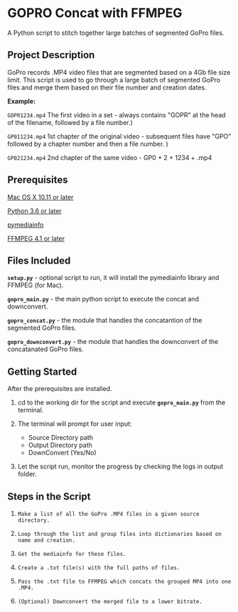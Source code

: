 
# GOPRO Concat with FFMPEG

A Python script to stitch together large batches of
segmented GoPro files. 

## Project Description

GoPro records .MP4 video files that are segmented based on a 4Gb file size limit.
This script is used to go through a large batch of segmented GoPro files and
merge them based on their file number and creation dates.

**Example:**

`GOPR1234.mp4` The first video in a set - always contains "GOPR" at the head of the filename, followed by a file number.)

`GP011234.mp4` 1st chapter of the original video - subsequent files have "GPO" followed by a chapter number and then a file number. )

`GP021234.mp4` 2nd chapter of the same video - GP0 + 2 + 1234 + .mp4



## Prerequisites

[Mac OS X 10.11 or later](https://support.apple.com/en_CA/downloads/macos)

[Python 3.6 or later](https://www.python.org/downloads/)

[pymediainfo](https://pymediainfo.readthedocs.io/en/stable/)

[FFMPEG 4.1 or later](https://www.ffmpeg.org/download.html)

## Files Included

**``setup.py``** - optional script to run, it will install the pymediainfo library and FFMPEG (for Mac). 

**``gopro_main.py``** - the main python script to execute the concat and downconvert.

**``gopro_concat.py``** - the module that handles the concatantion of the segmented GoPro files. 

**``gopro_downconvert.py``** - the  module that handles the downconvert of the concatanated GoPro files. 

## Getting Started

After the prerequisites are installed.

1. cd to the working dir for the script and execute **``gopro_main.py``** from the terminal.

2. The terminal will prompt for user input: 	
	* 	Source Directory path
	* 	Output Directory path
	* 	DownConvert (Yes/No)

3. Let the script run, monitor the progress by checking the logs in output folder. 


## Steps in the Script

1.     Make a list of all the GoPro .MP4 files in a given source directory.
2.     Loop through the list and group files into dictionaries based on name and creation.
3.     Get the mediainfo for these files.
4.     Create a .txt file(s) with the full paths of files. 
5.     Pass the .txt file to FFMPEG which concats the grouped MP4 into one .MP4. 
6.     (Optional) Downconvert the merged file to a lower bitrate. 

